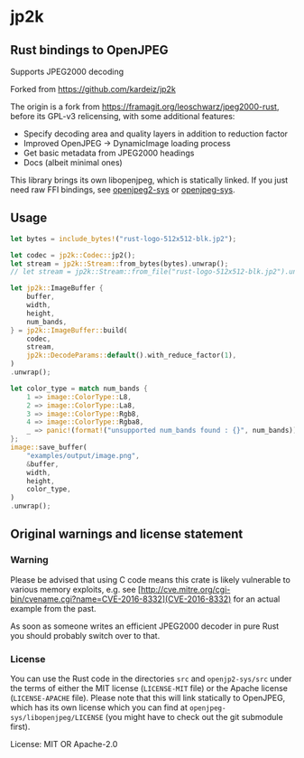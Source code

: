 # jp2k


## Rust bindings to OpenJPEG

Supports JPEG2000 decoding

Forked from https://github.com/kardeiz/jp2k

The origin is a fork from https://framagit.org/leoschwarz/jpeg2000-rust, before
its GPL-v3 relicensing, with some additional features:

* Specify decoding area and quality layers in addition to reduction factor
* Improved OpenJPEG -> DynamicImage loading process
* Get basic metadata from JPEG2000 headings
* Docs (albeit minimal ones)

This library brings its own libopenjpeg, which is statically linked. If you just need raw FFI bindings, see
[openjpeg2-sys](https://crates.io/crates/openjpeg2-sys) or [openjpeg-sys](https://crates.io/crates/openjpeg-sys).


## Usage

```rust
let bytes = include_bytes!("rust-logo-512x512-blk.jp2");

let codec = jp2k::Codec::jp2();
let stream = jp2k::Stream::from_bytes(bytes).unwrap();
// let stream = jp2k::Stream::from_file("rust-logo-512x512-blk.jp2").unwrap();

let jp2k::ImageBuffer {
    buffer,
    width,
    height,
    num_bands,
} = jp2k::ImageBuffer::build(
    codec,
    stream,
    jp2k::DecodeParams::default().with_reduce_factor(1),
)
.unwrap();

let color_type = match num_bands {
    1 => image::ColorType::L8,
    2 => image::ColorType::La8,
    3 => image::ColorType::Rgb8,
    4 => image::ColorType::Rgba8,
    _ => panic!(format!("unsupported num_bands found : {}", num_bands)),
};
image::save_buffer(
    "examples/output/image.png",
    &buffer,
    width,
    height,
    color_type,
)
.unwrap();
```

## Original warnings and license statement

### Warning
Please be advised that using C code means this crate is likely vulnerable to various memory exploits, e.g. see [http://cve.mitre.org/cgi-bin/cvename.cgi?name=CVE-2016-8332](CVE-2016-8332) for an actual example from the past.

As soon as someone writes an efficient JPEG2000 decoder in pure Rust you should probably switch over to that.

### License
You can use the Rust code in the directories `src` and `openjp2-sys/src` under the terms of either the MIT license (`LICENSE-MIT` file) or the Apache license (`LICENSE-APACHE` file). Please note that this will link statically to OpenJPEG, which has its own license which you can find at `openjpeg-sys/libopenjpeg/LICENSE` (you might have to check out the git submodule first).

License: MIT OR Apache-2.0
